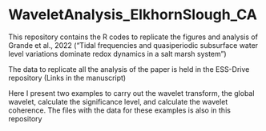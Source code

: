 # WaveletAnalysis_ElkhornSlough_CA
This repository contains the R codes to replicate the figures and analysis of Grande et al., 2022 (“Tidal frequencies and quasiperiodic subsurface water level variations dominate redox dynamics in a salt marsh system”) 

The data to replicate all the analysis of the paper is held in the ESS-Drive repository (Links in the manuscript)

Here I present two examples to carry out the wavelet transform, the global wavelet, calculate the significance level, and calculate the wavelet coherence.
The files with the data for these examples is also in this repository

